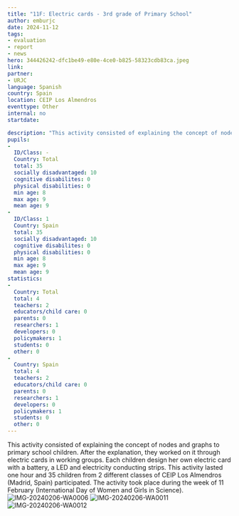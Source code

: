 ```yaml
---
title: "11F: Electric cards - 3rd grade of Primary School"
author: emburjc
date: 2024-11-12
tags: 
- evaluation
- report
- news
hero: 344426242-dfc1be49-e80e-4ce0-b825-58323cdb83ca.jpeg
link: 
partner: 
- URJC
language: Spanish
country: Spain
location: CEIP Los Almendros
eventtype: Other
internal: no
startdate: 

description: "This activity consisted of explaining the concept of nodes and graphs to primary school children. After the explanation, they worked on it through electric cards in working groups."
pupils: 
- 
  ID/Class: -
  Country: Total
  total: 35
  socially disadvantaged: 10
  cognitive disabilites: 0
  physical disabilities: 0
  min age: 8
  max age: 9
  mean age: 9
- 
  ID/Class: 1
  Country: Spain
  total: 35
  socially disadvantaged: 10
  cognitive disabilites: 0
  physical disabilities: 0
  min age: 8
  max age: 9
  mean age: 9
statistics: 
- 
  Country: Total
  total: 4
  teachers: 2
  educators/child care: 0
  parents: 0
  researchers: 1
  developers: 0
  policymakers: 1
  students: 0
  other: 0
- 
  Country: Spain
  total: 4
  teachers: 2
  educators/child care: 0
  parents: 0
  researchers: 1
  developers: 0
  policymakers: 1
  students: 0
  other: 0
---
```


This activity consisted of explaining the concept of nodes and graphs to primary school children. After the explanation, they worked on it through electric cards in working groups. 
Each children design her own electric card with a battery, a LED and electricity conducting strips. 
This activity lasted one hour and 35 children from 2 different classes of CEIP Los Almendros (Madrid, Spain) participated. 
The activity took place during the week of 11 February (International Day of Women and Girls in Science). 
![IMG-20240206-WA0006](https://github.com/cotedi-project/cotedi-project.github.io/assets/85990345/f1dc5df7-f6ad-4077-b847-fcbde55bf1e3)
![IMG-20240206-WA0011](https://github.com/cotedi-project/cotedi-project.github.io/assets/85990345/dfc1be49-e80e-4ce0-b825-58323cdb83ca)
![IMG-20240206-WA0012](https://github.com/cotedi-project/cotedi-project.github.io/assets/85990345/e0b543fd-6415-49c6-96a8-35802f779e1b)
